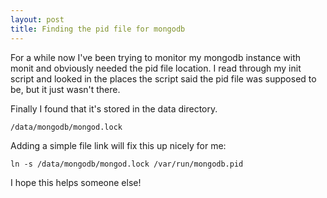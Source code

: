 ```yaml
---
layout: post
title: Finding the pid file for mongodb
---
```


For a while now I've been trying to monitor my mongodb instance with monit and obviously needed the pid file location. I read through my init script and looked in the places the script said the pid file was supposed to be, but it just wasn't there.

Finally I found that it's stored in the data directory.

    /data/mongodb/mongod.lock
    
Adding a simple file link will fix this up nicely for me:

    ln -s /data/mongodb/mongod.lock /var/run/mongodb.pid
    

I hope this helps someone else!
